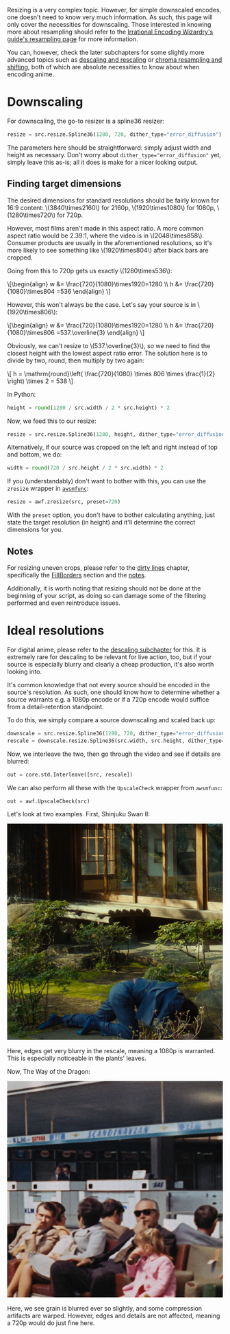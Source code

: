 Resizing is a very complex topic.
However, for simple downscaled encodes, one doesn't need to know very much information.
As such, this page will only cover the necessities for downscaling.
Those interested in knowing more about resampling should refer to the [Irrational Encoding Wizardry's guide's resampling page](https://guide.encode.moe/encoding/resampling.html) for more information.

You can, however, check the later subchapters for some slightly more advanced topics such as [descaling and rescaling](descaling.md) or [chroma resampling and shifting](chroma_res.md), both of which are absolute necessities to know about when encoding anime.

# Downscaling

For downscaling, the go-to resizer is a spline36 resizer:

```py
resize = src.resize.Spline36(1280, 720, dither_type="error_diffusion")
```

The parameters here should be straightforward: simply adjust width and height as necessary.
Don't worry about `dither_type="error_diffusion"` yet, simply leave this as-is; all it does is make for a nicer looking output.

## Finding target dimensions

The desired dimensions for standard resolutions should be fairly known for 16:9 content: \\(3840\times2160\\) for 2160p, \\(1920\times1080\\) for 1080p, \\(1280\times720\\) for 720p.

However, most films aren't made in this aspect ratio.
A more common aspect ratio would be 2.39:1, where the video is in \\(2048\times858\\).
Consumer products are usually in the aforementioned resolutions, so it's more likely to see something like \\(1920\times804\\) after black bars are cropped.

Going from this to 720p gets us exactly \\(1280\times536\\):

\\[\begin{align}
w &= \frac{720}{1080}\times1920=1280 \\\\
h &= \frac{720}{1080}\times804 =536
\end{align}
\\]

However, this won't always be the case.
Let's say your source is in \\(1920\times806\\):

\\[\begin{align}
w &= \frac{720}{1080}\times1920=1280 \\\\
h &= \frac{720}{1080}\times806 =537.\overline{3}
\end{align}
\\]

Obviously, we can't resize to \\(537.\overline{3}\\), so we need to find the closest height with the lowest aspect ratio error.
The solution here is to divide by two, round, then multiply by two again:

\\[
h = \mathrm{round}\left( \frac{720}{1080} \times 806 \times \frac{1}{2} \right) \times 2 = 538
\\]

In Python:

```py
height = round(1280 / src.width / 2 * src.height) * 2
```

Now, we feed this to our resize:

```py
resize = src.resize.Spline36(1280, height, dither_type="error_diffusion")
```

Alternatively, if our source was cropped on the left and right instead of top and bottom, we do:

```py
width = round(720 / src.height / 2 * src.width) * 2
```

If you (understandably) don't want to bother with this, you can use the `zresize` wrapper in [`awsmfunc`](https://git.concertos.live/AHD/awsmfunc/):

```py
resize = awf.zresize(src, preset=720)
```

With the `preset` option, you don't have to bother calculating anything, just state the target resolution (in height) and it'll determine the correct dimensions for you.

## Notes

For resizing uneven crops, please refer to the [dirty lines](dirty_lines.md) chapter, specifically the [FillBorders](dirty_lines.md#fillborders) section and the [notes](dirty_lines.md#notes).

Additionally, it is worth noting that resizing should not be done at the beginning of your script, as doing so can damage some of the filtering performed and even reintroduce issues.

# Ideal resolutions

For digital anime, please refer to the [descaling subchapter](descaling.md) for this.
It is extremely rare for descaling to be relevant for live action, too, but if your source is especially blurry and clearly a cheap production, it's also worth looking into.

It's common knowledge that not every source should be encoded in the source's resolution.
As such, one should know how to determine whether a source warrants e.g. a 1080p encode or if a 720p encode would suffice from a detail-retention standpoint.

To do this, we simply compare a source downscaling and scaled back up:

```py
downscale = src.resize.Spline36(1280, 720, dither_type="error_diffusion")
rescale = downscale.resize.Spline36(src.width, src.height, dither_type="error_diffusion")
```

Now, we interleave the two, then go through the video and see if details are blurred:

```py
out = core.std.Interleave([src, rescale])
```

We can also perform all these with the `UpscaleCheck` wrapper from `awsmfunc`:

```py
out = awf.UpscaleCheck(src)
```

Let's look at two examples.
First, Shinjuku Swan II:

<p align="center">
<img src='Pictures/swan_0.png' onmouseover="this.src='Pictures/swan_1.png';" onmouseout="this.src='Pictures/swan_0.png';"/>
</p>

Here, edges get very blurry in the rescale, meaning a 1080p is warranted.
This is especially noticeable in the plants' leaves.

Now, The Way of the Dragon:

<p align="center">
<img src='Pictures/dragon_0.png' onmouseover="this.src='Pictures/dragon_1.png';" onmouseout="this.src='Pictures/dragon_0.png';"/>
</p>

Here, we see grain is blurred ever so slightly, and some compression artifacts are warped.
However, edges and details are not affected, meaning a 720p would do just fine here.
